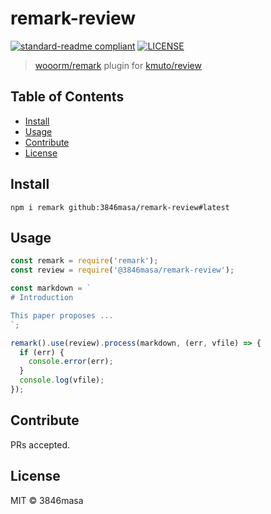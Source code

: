# remark-review

[![standard-readme compliant][standard-readme-badge]][standard-readme]
[![LICENSE][license-badge]][license]

[license]: https://3846masa.mit-license.org
[standard-readme]: https://github.com/RichardLitt/standard-readme

[license-badge]: https://img.shields.io/badge/license-MIT-blue.svg?style=flat-square&logo=data:image/png;base64,iVBORw0KGgoAAAANSUhEUgAAABAAAAAQBAMAAADt3eJSAAAAIGNIUk0AAHomAACAhAAA%2BgAAAIDoAAB1MAAA6mAAADqYAAAXcJy6UTwAAAAVUExURSBTICJcIiNgIiZoJTuhNyt3Kf///%2BCqxSgAAAAGdFJOUwpclbn%2B4Fj6/H8AAAABYktHRAZhZrh9AAAACXBIWXMAAA3XAAAN1wFCKJt4AAAAB3RJTUUH4AkEEjEV7MDQQwAAAGBJREFUCNc1TUEKgDAMi07vE/Q%2BRD8g%2B4BbvAvi/79iMjDQJm1CC6BbDzRsZI3incIpYeYFhCaYnLiyPYnYkwWZFWoFHrSuttCmmbwXh0eJQYVON4JthZTxCzzAmyb8%2BAAKXBRyN6RyZQAAAABJRU5ErkJggg==
[standard-readme-badge]: https://img.shields.io/badge/standard--readme-OK-green.svg?style=flat-square

> [wooorm/remark] plugin for [kmuto/review]

[wooorm/remark]: https://github.com/wooorm/remark
[kmuto/review]: https://github.com/kmuto/review

## Table of Contents

- [Install](#install)
- [Usage](#usage)
- [Contribute](#contribute)
- [License](#license)

## Install

```
npm i remark github:3846masa/remark-review#latest
```

## Usage

```js
const remark = require('remark');
const review = require('@3846masa/remark-review');

const markdown = `
# Introduction

This paper proposes ...
`;

remark().use(review).process(markdown, (err, vfile) => {
  if (err) {
    console.error(err);
  }
  console.log(vfile);
});
```

## Contribute

PRs accepted.

## License

MIT © 3846masa
